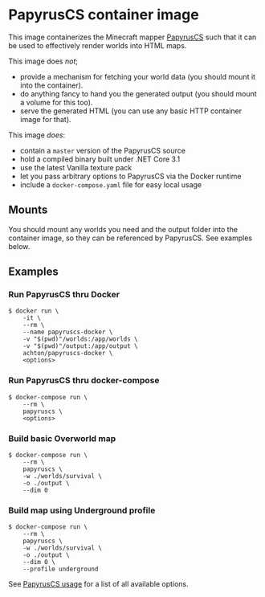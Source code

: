 PapyrusCS container image
=========================

This image containerizes the Minecraft mapper [PapyrusCS](https://github.com/mjungnickel18/papyruscs) such that it can be used to effectively render worlds into HTML maps.

This image does *not*;
- provide a mechanism for fetching your world data (you should mount it into the container).
- do anything fancy to hand you the generated output (you should mount a volume for this too).
- serve the generated HTML (you can use any basic HTTP container image for that).

This image *does*:
- contain a `master` version of the PapyrusCS source
- hold a compiled binary built under .NET Core 3.1
- use the latest Vanilla texture pack
- let you pass arbitrary options to PapyrusCS via the Docker runtime
- include a `docker-compose.yaml` file for easy local usage

## Mounts

You should mount any worlds you need and the output folder into the container image, so they can be referenced by PapyrusCS. See examples below.

## Examples

### Run PapyrusCS thru Docker
```
$ docker run \
    -it \
    --rm \
    --name papyruscs-docker \
    -v "$(pwd)"/worlds:/app/worlds \
    -v "$(pwd)"/output:/app/output \
    achton/papyruscs-docker \
    <options>
```

### Run PapyrusCS thru docker-compose
```
$ docker-compose run \
    --rm \
    papyruscs \
    <options>
```

### Build basic Overworld map
```
$ docker-compose run \
    --rm \
    papyruscs \
    -w ./worlds/survival \
    -o ./output \
    --dim 0
```

### Build map using Underground profile
```
$ docker-compose run \
    --rm \
    papyruscs \
    -w ./worlds/survival \
    -o ./output \
    --dim 0 \
    --profile underground
```

See [PapyrusCS usage](https://github.com/mjungnickel18/papyruscs#usage) for a list of all available options.